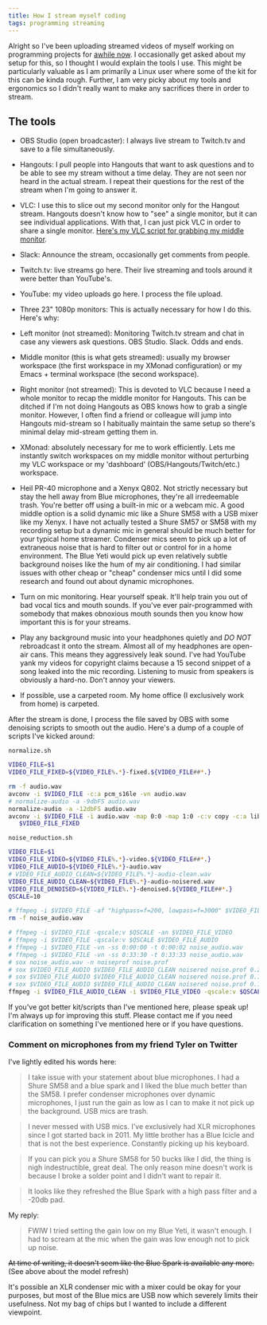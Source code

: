 ```yaml
---
title: How I stream myself coding
tags: programming streaming
---
```


Alright so I've been uploading streamed videos of myself working on programming projects for [awhile now](https://youtube.com/c/bitemyapp). I occasionally get asked about my setup for this, so I thought I would explain the tools I use. This might be particularly valuable as I am primarily a Linux user where some of the kit for this can be kinda rough. Further, I am very picky about my tools and ergonomics so I didn't really want to make any sacrifices there in order to stream.

<!--more-->

## The tools

- OBS Studio (open broadcaster): I always live stream to Twitch.tv and save to a file simultaneously.

- Hangouts: I pull people into Hangouts that want to ask questions and to be able to see my stream without a time delay. They are not seen nor heard in the actual stream. I repeat their questions for the rest of the stream when I'm going to answer it.

- VLC: I use this to slice out my second monitor only for the Hangout stream. Hangouts doesn't know how to "see" a single monitor, but it can see individual applications. With that, I can just pick VLC in order to share a single monitor. [Here's my VLC script for grabbing my middle monitor](https://github.com/bitemyapp/dotfiles/blob/master/.vlc-snd-monitor.sh).

- Slack: Announce the stream, occasionally get comments from people.

- Twitch.tv: live streams go here. Their live streaming and tools around it were better than YouTube's.

- YouTube: my video uploads go here. I process the file upload.

- Three 23" 1080p monitors: This is actually necessary for how I do this. Here's why:

* Left monitor (not streamed): Monitoring Twitch.tv stream and chat in case any viewers ask questions. OBS Studio. Slack. Odds and ends.

* Middle monitor (this is what gets streamed): usually my browser workspace (the first workspace in my XMonad configuration) or my Emacs + terminal workspace (the second workspace).

* Right monitor (not streamed): This is devoted to VLC because I need a whole monitor to recap the middle monitor for Hangouts. This can be ditched if I'm not doing Hangouts as OBS knows how to grab a single monitor. However, I often find a friend or colleague will jump into Hangouts mid-stream so I habitually maintain the same setup so there's minimal delay mid-stream getting them in.

- XMonad: absolutely necessary for me to work efficiently. Lets me instantly switch workspaces on my middle monitor without perturbing my VLC workspace or my 'dashboard' (OBS/Hangouts/Twitch/etc.) workspace.

- Heil PR-40 microphone and a Xenyx Q802. Not strictly necessary but stay the hell away from Blue microphones, they're all irredeemable trash. You're better off using a built-in mic or a webcam mic. A good middle option is a solid dynamic mic like a Shure SM58 with a USB mixer like my Xenyx. I have not actually tested a Shure SM57 or SM58 with my recording setup but a dynamic mic in general should be much better for your typical home streamer. Condenser mics seem to pick up a lot of extraneous noise that is hard to filter out or control for in a home environment. The Blue Yeti would pick up even relatively subtle background noises like the hum of my air conditioning. I had similar issues with other cheap or "cheap" condenser mics until I did some research and found out about dynamic microphones.

- Turn on mic monitoring. Hear yourself speak. It'll help train you out of bad vocal tics and mouth sounds. If you've ever pair-programmed with somebody that makes obnoxious mouth sounds then you know how important this is for your streams.

- Play any background music into your headphones quietly and _DO NOT_ rebroadcast it onto the stream. Almost all of my headphones are open-air cans. This means they aggressively leak sound. I've had YouTube yank my videos for copyright claims because a 15 second snippet of a song leaked into the mic recording. Listening to music from speakers is obviously a hard-no. Don't annoy your viewers.

- If possible, use a carpeted room. My home office (I exclusively work from home) is carpeted.

After the stream is done, I process the file saved by OBS with some denoising scripts to smooth out the audio. Here's a dump of a couple of scripts I've kicked around:

`normalize.sh`

```bash
VIDEO_FILE=$1
VIDEO_FILE_FIXED=${VIDEO_FILE%.*}-fixed.${VIDEO_FILE##*.}

rm -f audio.wav
avconv -i $VIDEO_FILE -c:a pcm_s16le -vn audio.wav
# normalize-audio -a -9dbFS audio.wav
normalize-audio -a -12dbFS audio.wav
avconv -i $VIDEO_FILE -i audio.wav -map 0:0 -map 1:0 -c:v copy -c:a libvo_aacenc \
   $VIDEO_FILE_FIXED
```

`noise_reduction.sh`

```bash
VIDEO_FILE=$1
VIDEO_FILE_VIDEO=${VIDEO_FILE%.*}-video.${VIDEO_FILE##*.}
VIDEO_FILE_AUDIO=${VIDEO_FILE%.*}-audio.wav
# VIDEO_FILE_AUDIO_CLEAN=${VIDEO_FILE%.*}-audio-clean.wav
VIDEO_FILE_AUDIO_CLEAN=${VIDEO_FILE%.*}-audio-noisered.wav
VIDEO_FILE_DENOISED=${VIDEO_FILE%.*}-denoised.${VIDEO_FILE##*.}
QSCALE=10

# ffmpeg -i $VIDEO_FILE -af "highpass=f=200, lowpass=f=3000" $VIDEO_FILE_DENOISED
rm -f noise_audio.wav

# ffmpeg -i $VIDEO_FILE -qscale:v $QSCALE -an $VIDEO_FILE_VIDEO
# ffmpeg -i $VIDEO_FILE -qscale:v $QSCALE $VIDEO_FILE_AUDIO
# ffmpeg -i $VIDEO_FILE -vn -ss 0:00:00 -t 0:00:02 noise_audio.wav
# ffmpeg -i $VIDEO_FILE -vn -ss 0:33:30 -t 0:33:33 noise_audio.wav
# sox noise_audio.wav -n noiseprof noise.prof
# sox $VIDEO_FILE_AUDIO $VIDEO_FILE_AUDIO_CLEAN noisered noise.prof 0.21
# sox $VIDEO_FILE_AUDIO $VIDEO_FILE_AUDIO_CLEAN noisered noise.prof 0.15
# sox $VIDEO_FILE_AUDIO $VIDEO_FILE_AUDIO_CLEAN noisered noise.prof 0.10
ffmpeg -i $VIDEO_FILE_AUDIO_CLEAN -i $VIDEO_FILE_VIDEO -qscale:v $QSCALE $VIDEO_FILE_DENOISED
```

If you've got better kit/scripts than I've mentioned here, please speak up! I'm always up for improving this stuff. Please contact me if you need clarification on something I've mentioned here or if you have questions.

### Comment on microphones from my friend Tyler on Twitter

I've lightly edited his words here:

>I take issue with your statement about blue microphones. I had a Shure SM58 and a blue spark and I liked the blue much better than the SM58. I prefer condenser microphones over dynamic microphones, I just run the gain as low as I can to make it not pick up the background. USB mics are trash.

>I never messed with USB mics. I've exclusively had XLR microphones since I got started back in 2011. My little brother has a Blue Icicle and that is not the best experience. Constantly picking up his keyboard.

>If you can pick you a Shure SM58 for 50 bucks like I did, the thing is nigh indestructible, great deal. The only reason mine doesn't work is because I broke a solder point and I didn't want to repair it.

>It looks like they refreshed the Blue Spark with a high pass filter and a -20db pad.

My reply:

>FWIW I tried setting the gain low on my Blue Yeti, it wasn't enough. I had to scream at the mic when the gain was low enough not to pick up noise.

<s>At time of writing, it doesn't seem like the Blue Spark is available any more.</s> (See above about the model refresh)

It's possible an XLR condenser mic with a mixer could be okay for your purposes, but most of the Blue mics are USB now which severely limits their usefulness. Not my bag of chips but I wanted to include a different viewpoint.
